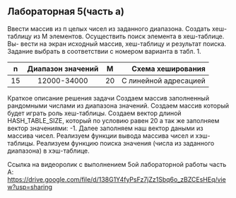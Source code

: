 ## **Лабораторная 5(часть а)**
  Ввести массив из п целых чисел из заданного диапазона. Создать хеш- таблицу из М элементов. Осуществить поиск элемента в хеш-таблице. Вы- вести на экран исходный массив, хеш-таблицу и результат поиска. Задание выбрать в соответствии с номером варианта в табл. 1.

|n	 |Диапазон значений |	M	 |Схема хеширования     |
|--- |:----------------:|:--:| --------------------:|
|15	 |12000-34000	  	  | 20 | С линейной адресацией|

  Краткое описание решения задачи
Создаем массив заполненный рандомными числами из диапазона значений.
Создаем массив который будет играть роль хеш-таблицы. Создаем вектор длиной HASH_TABLE_SIZE, который по условию равен 20 а так же заполняем вектор значениями: -1. Далее заполняем наш вектор даными из массива чисел.
Реализуем функции вывода массива чисел и хэш-таблицы.
Реализуем функцию поиска значения (числа из заданного диапазона) в хэш-таблице.

Ссылка на видеоролик с выполнением 5ой лабораторной работы часть A:
https://drive.google.com/file/d/138G1Y4fyPsFz7jZz1Sbq6o_zBZCEsHEq/view?usp=sharing
